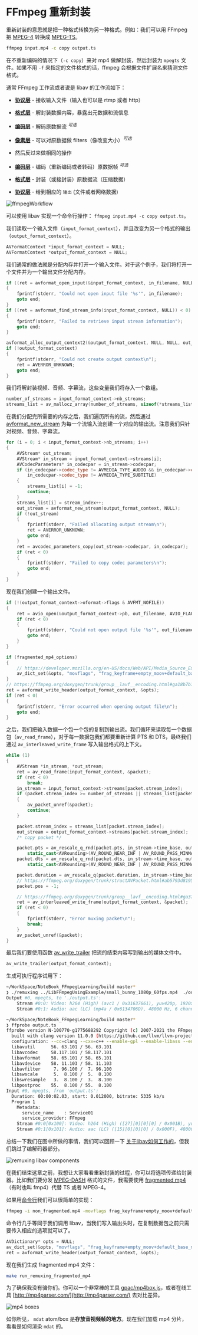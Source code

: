 # FFmpeg 重新封装

重新封装的意思就是把一种格式转换为另一种格式。例如：我们可以用 FFmpeg 把 [MPEG-4](https://en.wikipedia.org/wiki/MPEG-4_Part_14) 转换成 [MPEG-TS](https://en.wikipedia.org/wiki/MPEG_transport_stream)。

```bash
ffmpeg input.mp4 -c copy output.ts
```

在不重新编码的情况下（`-c copy`）来对 mp4 做解封装，然后封装为 `mpegts` 文件。如果不用 `-f` 来指定的文件格式的话，ffmpeg 会根据文件扩展名来猜测文件格式。

通常 FFmpeg 工作流或者说是 libav 的工作流如下：

* **[协议层](https://ffmpeg.org/doxygen/trunk/protocols_8c.html)** -  接收输入文件（输入也可以是 rtmp 或者 http）
* **[格式层](https://ffmpeg.org/doxygen/trunk/group__libavf.html)** - 解封装数据内容，暴露出元数据和流信息
* **[编码层](https://ffmpeg.org/doxygen/trunk/group__libavc.html)** - 解码原数据流 <sup>*可选*</sup>
* **[像素层](https://ffmpeg.org/doxygen/trunk/group__lavfi.html)** - 可以对原数据做 filters（像改变大小）<sup>*可选*</sup>

* 然后反过来做相同的操作
* **[编码层](https://ffmpeg.org/doxygen/trunk/group__libavc.html)** - 编码（重新编码或者转码）原数据帧 <sup>*可选*</sup>
* **[格式层](https://ffmpeg.org/doxygen/trunk/group__libavf.html)** - 封装（或接封装）原数据流（压缩数据）
* **[协议层](https://ffmpeg.org/doxygen/trunk/protocols_8c.html)** - 给到相应的 `输出` (文件或者网络数据)

![ffmpegWorkflow](./Img/ffmpeg_libav_workflow.png)

可以使用 libav 实现一个命令行操作： `ffmpeg input.mp4 -c copy output.ts`。

我们读取一个输入文件（`input_format_context`），并且改变为另一个格式的输出（`output_format_context`）。

```cpp
AVFormatContext *input_format_context = NULL;
AVFormatContext *output_format_context = NULL;
```

我们通常的做法就是分配内存并打开一个输入文件。对于这个例子，我们将打开一个文件并为一个输出文件分配内存。

```cpp
if ((ret = avformat_open_input(&input_format_context, in_filename, NULL, NULL)) < 0)
{
    fprintf(stderr, "Could not open input file '%s'", in_filename);
    goto end;
}
if ((ret = avformat_find_stream_info(input_format_context, NULL)) < 0)
{
    fprintf(stderr, "Failed to retrieve input stream information");
    goto end;
}

avformat_alloc_output_context2(&output_format_context, NULL, NULL, out_filename);
if (!output_format_context)
{
    fprintf(stderr, "Could not create output context\n");
    ret = AVERROR_UNKNOWN;
    goto end;
}
```

我们将解封装视频、音频、字幕流，这些变量我们将存入一个数组。

```cpp
number_of_streams = input_format_context->nb_streams;
streams_list = av_mallocz_array(number_of_streams, sizeof(*streams_list));
```

在我们分配完所需要的内存之后，我们遍历所有的流，然后通过 [avformat_new_stream](https://ffmpeg.org/doxygen/trunk/group__lavf__core.html) 为每一个流输入流创建一个对应的输出流。注意我们只针对视频、音频、字幕流。

```cpp
for (i = 0; i < input_format_context->nb_streams; i++)
{
    AVStream* out_stream;
    AVStream* in_stream = input_format_context->streams[i];
    AVCodecParameters* in_codecpar = in_stream->codecpar;
    if (in_codecpar->codec_type != AVMEDIA_TYPE_AUDIO && in_codecpar->codec_type != AVMEDIA_TYPE_VIDEO &&
        in_codecpar->codec_type != AVMEDIA_TYPE_SUBTITLE)
    {
        streams_list[i] = -1;
        continue;
    }
    streams_list[i] = stream_index++;
    out_stream = avformat_new_stream(output_format_context, NULL);
    if (!out_stream)
    {
        fprintf(stderr, "Failed allocating output stream\n");
        ret = AVERROR_UNKNOWN;
        goto end;
    }
    ret = avcodec_parameters_copy(out_stream->codecpar, in_codecpar);
    if (ret < 0)
    {
        fprintf(stderr, "Failed to copy codec parameters\n");
        goto end;
    }
}
```

现在我们创建一个输出文件。

```cpp
if (!(output_format_context->oformat->flags & AVFMT_NOFILE))
{
    ret = avio_open(&output_format_context->pb, out_filename, AVIO_FLAG_WRITE);
    if (ret < 0)
    {
        fprintf(stderr, "Could not open output file '%s'", out_filename);
        goto end;
    }
}

if (fragmented_mp4_options)
{
    // https://developer.mozilla.org/en-US/docs/Web/API/Media_Source_Extensions_API/Transcoding_assets_for_MSE
    av_dict_set(&opts, "movflags", "frag_keyframe+empty_moov+default_base_moof", 0);
}
// https://ffmpeg.org/doxygen/trunk/group__lavf__encoding.html#ga18b7b10bb5b94c4842de18166bc677cb
ret = avformat_write_header(output_format_context, &opts);
if (ret < 0)
{
    fprintf(stderr, "Error occurred when opening output file\n");
    goto end;
}
```

之后，我们把输入数据一个包一个包的复制到输出流。我们循环来读取每一个数据包（`av_read_frame`），对于每一数据包我们都要重新计算 PTS 和 DTS，最终我们通过 `av_interleaved_write_frame` 写入输出格式的上下文。

```cpp
while (1)
{
    AVStream *in_stream, *out_stream;
    ret = av_read_frame(input_format_context, &packet);
    if (ret < 0)
        break;
    in_stream = input_format_context->streams[packet.stream_index];
    if (packet.stream_index >= number_of_streams || streams_list[packet.stream_index] < 0)
    {
        av_packet_unref(&packet);
        continue;
    }

    packet.stream_index = streams_list[packet.stream_index];
    out_stream = output_format_context->streams[packet.stream_index];
    /* copy packet */

    packet.pts = av_rescale_q_rnd(packet.pts, in_stream->time_base, out_stream->time_base,
        static_cast<AVRounding>(AV_ROUND_NEAR_INF | AV_ROUND_PASS_MINMAX));
    packet.dts = av_rescale_q_rnd(packet.dts, in_stream->time_base, out_stream->time_base,
        static_cast<AVRounding>(AV_ROUND_NEAR_INF | AV_ROUND_PASS_MINMAX));

    packet.duration = av_rescale_q(packet.duration, in_stream->time_base, out_stream->time_base);
    // https://ffmpeg.org/doxygen/trunk/structAVPacket.html#ab5793d8195cf4789dfb3913b7a693903
    packet.pos = -1;

    // https://ffmpeg.org/doxygen/trunk/group__lavf__encoding.html#ga37352ed2c63493c38219d935e71db6c1
    ret = av_interleaved_write_frame(output_format_context, &packet);
    if (ret < 0)
    {
        fprintf(stderr, "Error muxing packet\n");
        break;
    }
    av_packet_unref(&packet);
}
```

最后我们要使用函数 [av_write_trailer](https://ffmpeg.org/doxygen/trunk/group__lavf__encoding.html) 把流的结束内容写到输出的媒体文件中。

```cpp
av_write_trailer(output_format_context);
```

生成可执行程序试用下：

```bash
~/WorkSpace/NoteBook_FFmpegLearning/build master*
❯ ./remuxing ../LibFFmpegUsingExample/small_bunny_1080p_60fps.mp4  ./output.ts
Output #0, mpegts, to './output.ts':
    Stream #0:0: Video: h264 (High) (avc1 / 0x31637661), yuv420p, 1920x1080 [SAR 1:1 DAR 16:9], q=2-31, 4773 kb/s
    Stream #0:1: Audio: aac (LC) (mp4a / 0x6134706D), 48000 Hz, 6 channels, fltp, 391 kb/s

~/WorkSpace/NoteBook_FFmpegLearning/build master*
❯ ffprobe output.ts
ffprobe version N-100770-g1775688292 Copyright (c) 2007-2021 the FFmpeg developers
  built with clang version 11.0.0 (https://github.com/llvm/llvm-project.git 0160ad802e899c2922bc9b29564080c22eb0908c)
  configuration: --cc=clang --cxx=c++ --enable-gpl --enable-libass --enable-libx264 --enable-libx265
  libavutil      56. 63.101 / 56. 63.101
  libavcodec     58.117.101 / 58.117.101
  libavformat    58. 65.101 / 58. 65.101
  libavdevice    58. 11.103 / 58. 11.103
  libavfilter     7. 96.100 /  7. 96.100
  libswscale      5.  8.100 /  5.  8.100
  libswresample   3.  8.100 /  3.  8.100
  libpostproc    55.  8.100 / 55.  8.100
Input #0, mpegts, from 'output.ts':
  Duration: 00:00:02.03, start: 0.012000, bitrate: 5335 kb/s
  Program 1
    Metadata:
      service_name    : Service01
      service_provider: FFmpeg
    Stream #0:0[0x100]: Video: h264 (High) ([27][0][0][0] / 0x001B), yuv420p(progressive), 1920x1080 [SAR 1:1 DAR 16:9], 60 fps, 60 tbr, 90k tbn, 120 tbc
    Stream #0:1[0x101]: Audio: aac (LC) ([15][0][0][0] / 0x000F), 48000 Hz, 6 channels, fltp, 393 kb/s
```

总结一下我们在图中所做的事情，我们可以回顾一下 [关于libav如何工作的](./03_FFmpeg库.md#ffmpeg-libav-架)，但我们跳过了编解码器部分。

![remuxing libav components](./Img/remuxing_libav_components.png)

在我们结束这章之前，我想让大家看看重新封装的过程，你可以将选项传递给封装器。比如我们要分发 [MPEG-DASH](https://developer.mozilla.org/en-US/docs/Web/Apps/Fundamentals/Audio_and_video_delivery/Setting_up_adaptive_streaming_media_sources%23MPEG-DASH_Encoding) 格式的文件，我需要使用 [fragmented mp4](https://stackoverflow.com/questions/35177797/what-exactly-is-fragmented-mp4fmp4-how-is-it-different-from-normal-mp4/35180327#35180327)（有时也叫 fmp4）代替 TS 或者 MPEG-4。

如果用[命令行](https://developer.mozilla.org/en-US/docs/Web/API/Media_Source_Extensions_API/Transcoding_assets_for_MSE%23Fragmenting)我们可以很简单的实现：

```bash
ffmpeg -i non_fragmented.mp4 -movflags frag_keyframe+empty_moov+default_base_moof fragmented.mp4
```

命令行几乎等同于我们调用 libav，当我们写入输出头时，在复制数据包之前只需要传入相应的选项就可以了。

```cpp
AVDictionary* opts = NULL;
av_dict_set(&opts, "movflags", "frag_keyframe+empty_moov+default_base_moof", 0);
ret = avformat_write_header(output_format_context, &opts);
```

现在我们生成 fragmented mp4 文件：

```bash
make run_remuxing_fragmented_mp4
```

为了确保我没有骗你们。你可以一个非常棒的工具 [gpac/mp4box.js](http://download.tsi.telecom-paristech.fr/gpac/mp4box.js/filereader.html)，或者在线工具 [http://mp4parser.com/](http://mp4parser.com/) 去对比差异。

![mp4 boxes](./Img/boxes_normal_mp4.png)

如你所见， `mdat` atom/box 是**存放音视频帧的地方**。现在我们加载 mp4 分片，看看是如何渲染 `mdat` 的。
